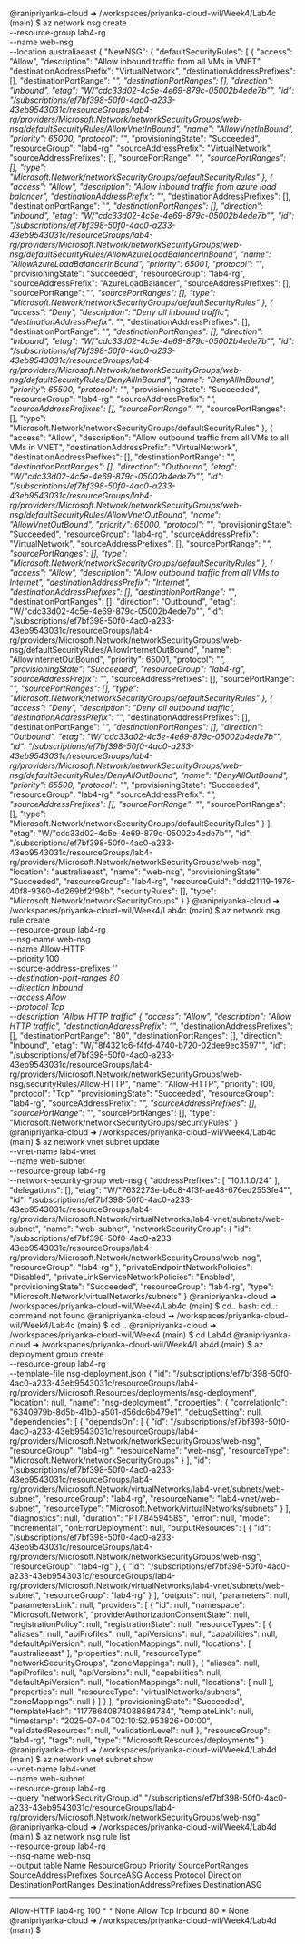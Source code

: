 @ranipriyanka-cloud ➜ /workspaces/priyanka-cloud-wil/Week4/Lab4c (main) $ az network nsg create \
  --resource-group lab4-rg \
  --name web-nsg \
  --location australiaeast
{
  "NewNSG": {
    "defaultSecurityRules": [
      {
        "access": "Allow",
        "description": "Allow inbound traffic from all VMs in VNET",
        "destinationAddressPrefix": "VirtualNetwork",
        "destinationAddressPrefixes": [],
        "destinationPortRange": "*",
        "destinationPortRanges": [],
        "direction": "Inbound",
        "etag": "W/\"cdc33d02-4c5e-4e69-879c-05002b4ede7b\"",
        "id": "/subscriptions/ef7bf398-50f0-4ac0-a233-43eb9543031c/resourceGroups/lab4-rg/providers/Microsoft.Network/networkSecurityGroups/web-nsg/defaultSecurityRules/AllowVnetInBound",
        "name": "AllowVnetInBound",
        "priority": 65000,
        "protocol": "*",
        "provisioningState": "Succeeded",
        "resourceGroup": "lab4-rg",
        "sourceAddressPrefix": "VirtualNetwork",
        "sourceAddressPrefixes": [],
        "sourcePortRange": "*",
        "sourcePortRanges": [],
        "type": "Microsoft.Network/networkSecurityGroups/defaultSecurityRules"
      },
      {
        "access": "Allow",
        "description": "Allow inbound traffic from azure load balancer",
        "destinationAddressPrefix": "*",
        "destinationAddressPrefixes": [],
        "destinationPortRange": "*",
        "destinationPortRanges": [],
        "direction": "Inbound",
        "etag": "W/\"cdc33d02-4c5e-4e69-879c-05002b4ede7b\"",
        "id": "/subscriptions/ef7bf398-50f0-4ac0-a233-43eb9543031c/resourceGroups/lab4-rg/providers/Microsoft.Network/networkSecurityGroups/web-nsg/defaultSecurityRules/AllowAzureLoadBalancerInBound",
        "name": "AllowAzureLoadBalancerInBound",
        "priority": 65001,
        "protocol": "*",
        "provisioningState": "Succeeded",
        "resourceGroup": "lab4-rg",
        "sourceAddressPrefix": "AzureLoadBalancer",
        "sourceAddressPrefixes": [],
        "sourcePortRange": "*",
        "sourcePortRanges": [],
        "type": "Microsoft.Network/networkSecurityGroups/defaultSecurityRules"
      },
      {
        "access": "Deny",
        "description": "Deny all inbound traffic",
        "destinationAddressPrefix": "*",
        "destinationAddressPrefixes": [],
        "destinationPortRange": "*",
        "destinationPortRanges": [],
        "direction": "Inbound",
        "etag": "W/\"cdc33d02-4c5e-4e69-879c-05002b4ede7b\"",
        "id": "/subscriptions/ef7bf398-50f0-4ac0-a233-43eb9543031c/resourceGroups/lab4-rg/providers/Microsoft.Network/networkSecurityGroups/web-nsg/defaultSecurityRules/DenyAllInBound",
        "name": "DenyAllInBound",
        "priority": 65500,
        "protocol": "*",
        "provisioningState": "Succeeded",
        "resourceGroup": "lab4-rg",
        "sourceAddressPrefix": "*",
        "sourceAddressPrefixes": [],
        "sourcePortRange": "*",
        "sourcePortRanges": [],
        "type": "Microsoft.Network/networkSecurityGroups/defaultSecurityRules"
      },
      {
        "access": "Allow",
        "description": "Allow outbound traffic from all VMs to all VMs in VNET",
        "destinationAddressPrefix": "VirtualNetwork",
        "destinationAddressPrefixes": [],
        "destinationPortRange": "*",
        "destinationPortRanges": [],
        "direction": "Outbound",
        "etag": "W/\"cdc33d02-4c5e-4e69-879c-05002b4ede7b\"",
        "id": "/subscriptions/ef7bf398-50f0-4ac0-a233-43eb9543031c/resourceGroups/lab4-rg/providers/Microsoft.Network/networkSecurityGroups/web-nsg/defaultSecurityRules/AllowVnetOutBound",
        "name": "AllowVnetOutBound",
        "priority": 65000,
        "protocol": "*",
        "provisioningState": "Succeeded",
        "resourceGroup": "lab4-rg",
        "sourceAddressPrefix": "VirtualNetwork",
        "sourceAddressPrefixes": [],
        "sourcePortRange": "*",
        "sourcePortRanges": [],
        "type": "Microsoft.Network/networkSecurityGroups/defaultSecurityRules"
      },
      {
        "access": "Allow",
        "description": "Allow outbound traffic from all VMs to Internet",
        "destinationAddressPrefix": "Internet",
        "destinationAddressPrefixes": [],
        "destinationPortRange": "*",
        "destinationPortRanges": [],
        "direction": "Outbound",
        "etag": "W/\"cdc33d02-4c5e-4e69-879c-05002b4ede7b\"",
        "id": "/subscriptions/ef7bf398-50f0-4ac0-a233-43eb9543031c/resourceGroups/lab4-rg/providers/Microsoft.Network/networkSecurityGroups/web-nsg/defaultSecurityRules/AllowInternetOutBound",
        "name": "AllowInternetOutBound",
        "priority": 65001,
        "protocol": "*",
        "provisioningState": "Succeeded",
        "resourceGroup": "lab4-rg",
        "sourceAddressPrefix": "*",
        "sourceAddressPrefixes": [],
        "sourcePortRange": "*",
        "sourcePortRanges": [],
        "type": "Microsoft.Network/networkSecurityGroups/defaultSecurityRules"
      },
      {
        "access": "Deny",
        "description": "Deny all outbound traffic",
        "destinationAddressPrefix": "*",
        "destinationAddressPrefixes": [],
        "destinationPortRange": "*",
        "destinationPortRanges": [],
        "direction": "Outbound",
        "etag": "W/\"cdc33d02-4c5e-4e69-879c-05002b4ede7b\"",
        "id": "/subscriptions/ef7bf398-50f0-4ac0-a233-43eb9543031c/resourceGroups/lab4-rg/providers/Microsoft.Network/networkSecurityGroups/web-nsg/defaultSecurityRules/DenyAllOutBound",
        "name": "DenyAllOutBound",
        "priority": 65500,
        "protocol": "*",
        "provisioningState": "Succeeded",
        "resourceGroup": "lab4-rg",
        "sourceAddressPrefix": "*",
        "sourceAddressPrefixes": [],
        "sourcePortRange": "*",
        "sourcePortRanges": [],
        "type": "Microsoft.Network/networkSecurityGroups/defaultSecurityRules"
      }
    ],
    "etag": "W/\"cdc33d02-4c5e-4e69-879c-05002b4ede7b\"",
    "id": "/subscriptions/ef7bf398-50f0-4ac0-a233-43eb9543031c/resourceGroups/lab4-rg/providers/Microsoft.Network/networkSecurityGroups/web-nsg",
    "location": "australiaeast",
    "name": "web-nsg",
    "provisioningState": "Succeeded",
    "resourceGroup": "lab4-rg",
    "resourceGuid": "ddd21119-1976-40f8-9360-4d269bf2f98b",
    "securityRules": [],
    "type": "Microsoft.Network/networkSecurityGroups"
  }
}
@ranipriyanka-cloud ➜ /workspaces/priyanka-cloud-wil/Week4/Lab4c (main) $ az network nsg rule create \
  --resource-group lab4-rg \
  --nsg-name web-nsg \
  --name Allow-HTTP \
  --priority 100 \
  --source-address-prefixes '*' \
  --destination-port-ranges 80 \
  --direction Inbound \
  --access Allow \
  --protocol Tcp \
  --description "Allow HTTP traffic"
{
  "access": "Allow",
  "description": "Allow HTTP traffic",
  "destinationAddressPrefix": "*",
  "destinationAddressPrefixes": [],
  "destinationPortRange": "80",
  "destinationPortRanges": [],
  "direction": "Inbound",
  "etag": "W/\"8f4321c6-f4fd-4740-b720-02dee9ec3597\"",
  "id": "/subscriptions/ef7bf398-50f0-4ac0-a233-43eb9543031c/resourceGroups/lab4-rg/providers/Microsoft.Network/networkSecurityGroups/web-nsg/securityRules/Allow-HTTP",
  "name": "Allow-HTTP",
  "priority": 100,
  "protocol": "Tcp",
  "provisioningState": "Succeeded",
  "resourceGroup": "lab4-rg",
  "sourceAddressPrefix": "*",
  "sourceAddressPrefixes": [],
  "sourcePortRange": "*",
  "sourcePortRanges": [],
  "type": "Microsoft.Network/networkSecurityGroups/securityRules"
}
@ranipriyanka-cloud ➜ /workspaces/priyanka-cloud-wil/Week4/Lab4c (main) $ az network vnet subnet update \
  --vnet-name lab4-vnet \
  --name web-subnet \
  --resource-group lab4-rg \
  --network-security-group web-nsg
{
  "addressPrefixes": [
    "10.1.1.0/24"
  ],
  "delegations": [],
  "etag": "W/\"7632273e-b8c8-4f3f-ae48-676ed2553fe4\"",
  "id": "/subscriptions/ef7bf398-50f0-4ac0-a233-43eb9543031c/resourceGroups/lab4-rg/providers/Microsoft.Network/virtualNetworks/lab4-vnet/subnets/web-subnet",
  "name": "web-subnet",
  "networkSecurityGroup": {
    "id": "/subscriptions/ef7bf398-50f0-4ac0-a233-43eb9543031c/resourceGroups/lab4-rg/providers/Microsoft.Network/networkSecurityGroups/web-nsg",
    "resourceGroup": "lab4-rg"
  },
  "privateEndpointNetworkPolicies": "Disabled",
  "privateLinkServiceNetworkPolicies": "Enabled",
  "provisioningState": "Succeeded",
  "resourceGroup": "lab4-rg",
  "type": "Microsoft.Network/virtualNetworks/subnets"
}
@ranipriyanka-cloud ➜ /workspaces/priyanka-cloud-wil/Week4/Lab4c (main) $ cd..
bash: cd..: command not found
@ranipriyanka-cloud ➜ /workspaces/priyanka-cloud-wil/Week4/Lab4c (main) $ cd ..
@ranipriyanka-cloud ➜ /workspaces/priyanka-cloud-wil/Week4 (main) $ cd Lab4d
@ranipriyanka-cloud ➜ /workspaces/priyanka-cloud-wil/Week4/Lab4d (main) $ az deployment group create \
  --resource-group lab4-rg \
  --template-file nsg-deployment.json
{
  "id": "/subscriptions/ef7bf398-50f0-4ac0-a233-43eb9543031c/resourceGroups/lab4-rg/providers/Microsoft.Resources/deployments/nsg-deployment",
  "location": null,
  "name": "nsg-deployment",
  "properties": {
    "correlationId": "6340979b-8d5b-41b0-a501-d56dc6b479e1",
    "debugSetting": null,
    "dependencies": [
      {
        "dependsOn": [
          {
            "id": "/subscriptions/ef7bf398-50f0-4ac0-a233-43eb9543031c/resourceGroups/lab4-rg/providers/Microsoft.Network/networkSecurityGroups/web-nsg",
            "resourceGroup": "lab4-rg",
            "resourceName": "web-nsg",
            "resourceType": "Microsoft.Network/networkSecurityGroups"
          }
        ],
        "id": "/subscriptions/ef7bf398-50f0-4ac0-a233-43eb9543031c/resourceGroups/lab4-rg/providers/Microsoft.Network/virtualNetworks/lab4-vnet/subnets/web-subnet",
        "resourceGroup": "lab4-rg",
        "resourceName": "lab4-vnet/web-subnet",
        "resourceType": "Microsoft.Network/virtualNetworks/subnets"
      }
    ],
    "diagnostics": null,
    "duration": "PT7.8459458S",
    "error": null,
    "mode": "Incremental",
    "onErrorDeployment": null,
    "outputResources": [
      {
        "id": "/subscriptions/ef7bf398-50f0-4ac0-a233-43eb9543031c/resourceGroups/lab4-rg/providers/Microsoft.Network/networkSecurityGroups/web-nsg",
        "resourceGroup": "lab4-rg"
      },
      {
        "id": "/subscriptions/ef7bf398-50f0-4ac0-a233-43eb9543031c/resourceGroups/lab4-rg/providers/Microsoft.Network/virtualNetworks/lab4-vnet/subnets/web-subnet",
        "resourceGroup": "lab4-rg"
      }
    ],
    "outputs": null,
    "parameters": null,
    "parametersLink": null,
    "providers": [
      {
        "id": null,
        "namespace": "Microsoft.Network",
        "providerAuthorizationConsentState": null,
        "registrationPolicy": null,
        "registrationState": null,
        "resourceTypes": [
          {
            "aliases": null,
            "apiProfiles": null,
            "apiVersions": null,
            "capabilities": null,
            "defaultApiVersion": null,
            "locationMappings": null,
            "locations": [
              "australiaeast"
            ],
            "properties": null,
            "resourceType": "networkSecurityGroups",
            "zoneMappings": null
          },
          {
            "aliases": null,
            "apiProfiles": null,
            "apiVersions": null,
            "capabilities": null,
            "defaultApiVersion": null,
            "locationMappings": null,
            "locations": [
              null
            ],
            "properties": null,
            "resourceType": "virtualNetworks/subnets",
            "zoneMappings": null
          }
        ]
      }
    ],
    "provisioningState": "Succeeded",
    "templateHash": "11778640874088684784",
    "templateLink": null,
    "timestamp": "2025-07-04T02:10:52.953826+00:00",
    "validatedResources": null,
    "validationLevel": null
  },
  "resourceGroup": "lab4-rg",
  "tags": null,
  "type": "Microsoft.Resources/deployments"
}
@ranipriyanka-cloud ➜ /workspaces/priyanka-cloud-wil/Week4/Lab4d (main) $ az network vnet subnet show \
  --vnet-name lab4-vnet \
  --name web-subnet \
  --resource-group lab4-rg \
  --query "networkSecurityGroup.id"
"/subscriptions/ef7bf398-50f0-4ac0-a233-43eb9543031c/resourceGroups/lab4-rg/providers/Microsoft.Network/networkSecurityGroups/web-nsg"
@ranipriyanka-cloud ➜ /workspaces/priyanka-cloud-wil/Week4/Lab4d (main) $ az network nsg rule list \
  --resource-group lab4-rg \
  --nsg-name web-nsg \
  --output table
Name        ResourceGroup    Priority    SourcePortRanges    SourceAddressPrefixes    SourceASG    Access    Protocol    Direction    DestinationPortRanges    DestinationAddressPrefixes    DestinationASG
----------  ---------------  ----------  ------------------  -----------------------  -----------  --------  ----------  -----------  -----------------------  ----------------------------  ----------------
Allow-HTTP  lab4-rg          100         *                   *                        None         Allow     Tcp         Inbound      80                       *                             None
@ranipriyanka-cloud ➜ /workspaces/priyanka-cloud-wil/Week4/Lab4d (main) $ 